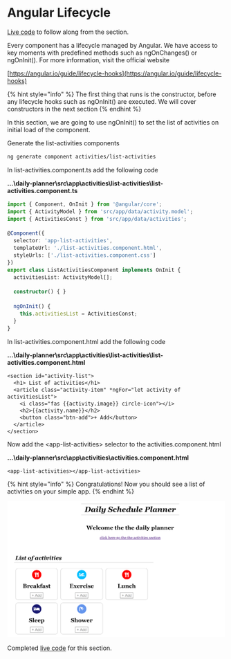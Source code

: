 # Angular Lifecycle

[Live code](https://stackblitz.com/edit/s2-routing-lazy-loading) to follow along from the section.

Every component has a lifecycle managed by Angular. We have access to key moments with predefined methods such as ngOnChanges\(\) or ngOnInit\(\). For more information, visit the official website

[https://angular.io/guide/lifecycle-hooks](https://angular.io/guide/lifecycle-hooks)

{% hint style="info" %}
The first thing that runs is the constructor, before any lifecycle hooks such as ngOnInit\(\) are executed. We will cover constructors in the next section
{% endhint %}

In this section, we are going to use ngOnInit\(\) to set the list of activities on initial load of the component.

Generate the list-activities components

```bash
ng generate component activities/list-activities
```

In list-activities.component.ts add the following code

**...\daily-planner\src\app\activities\list-activities\list-activities.component.ts**

```typescript
import { Component, OnInit } from '@angular/core';
import { ActivityModel } from 'src/app/data/activity.model';
import { ActivitiesConst } from 'src/app/data/activities';

@Component({
  selector: 'app-list-activities',
  templateUrl: './list-activities.component.html',
  styleUrls: ['./list-activities.component.css']
})
export class ListActivitiesComponent implements OnInit {
  activitiesList: ActivityModel[];

  constructor() { }

  ngOnInit() {
    this.activitiesList = ActivitiesConst;
  }
}
```

In list-activities.component.html add the following code

**...\daily-planner\src\app\activities\list-activities\list-activities.component.html**

```markup
<section id="activity-list">
  <h1> List of activities</h1>
  <article class="activity-item" *ngFor="let activity of activitiesList">
    <i class="fas {{activity.image}} circle-icon"></i>
    <h2>{{activity.name}}</h2>
    <button class="btn-add">+ Add</button>
  </article>
</section>
```

Now add the &lt;app-list-activities&gt; selector to the activities.component.html

**...\daily-planner\src\app\activities\activities.component.html**

```markup
<app-list-activities></app-list-activities>
```

{% hint style="info" %}
Congratulations! Now you should see a list of activities on your simple app.
{% endhint %}

![Result](../.gitbook/assets/angular-lifecycle-result.png)

Completed [live code](https://stackblitz.com/edit/s3-lifecycle-hooks) for this section.

